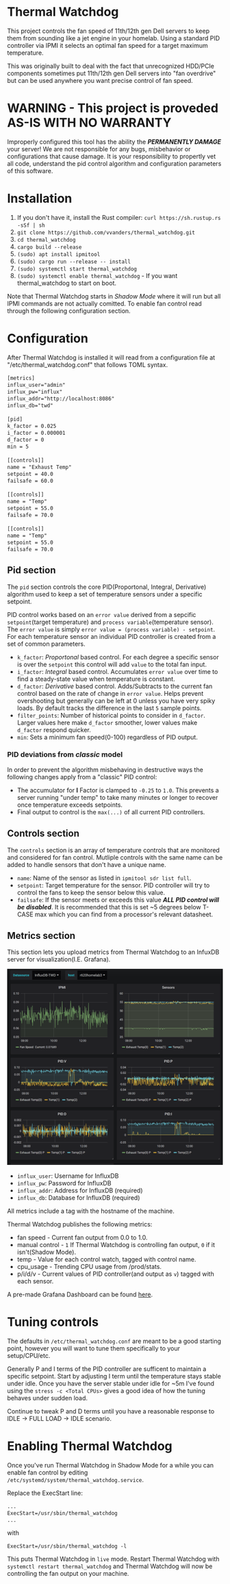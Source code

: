 # Thermal Watchdog
This project controls the fan speed of 11th/12th gen Dell servers to keep them from sounding like a jet engine in your homelab. Using a standard PID controller via IPMI it selects an optimal fan speed for a target maximum temperature.

This was originally built to deal with the fact that unrecognized HDD/PCIe components sometimes put 11th/12th gen Dell servers into "fan overdrive" but can be used anywhere you want precise control of fan speed.

# WARNING - This project is proveded AS-IS WITH NO WARRANTY
Improperly configured this tool has the ability the **_PERMANENTLY DAMAGE_** your server! We are not responsible for any bugs, misbehavior or configurations that cause damage. It is your responsibility to propertly vet all code, understand the pid control algorithm and configuration parameters of this software.

# Installation
1. If you don't have it, install the Rust compiler: ```curl https://sh.rustup.rs -sSf | sh```
2. ```git clone https://github.com/vvanders/thermal_watchdog.git```
3. ```cd thermal_watchdog```
4. ```cargo build --release```
5. ```(sudo) apt install ipmitool```
6. ```(sudo) cargo run --release -- install```
7. ```(sudo) systemctl start thermal_watchdog```
8. ```(sudo) systemctl enable thermal_watchdog``` - If you want thermal_watchdog to start on boot.

Note that Thermal Watchdog starts in *Shadow Mode* where it will run but all IPMI commands are not actually comitted. To enable fan control read through the following configuration section.

# Configuration
After Thermal Watchdog is installed it will read from a configuration file at "/etc/thermal_watchdog.conf" that follows TOML syntax.

```
[metrics]
influx_user="admin"
influx_pw="influx"
influx_addr="http://localhost:8086"
influx_db="twd"

[pid]
k_factor = 0.025
i_factor = 0.000001
d_factor = 0
min = 5

[[controls]]
name = "Exhaust Temp"
setpoint = 40.0
failsafe = 60.0

[[controls]]
name = "Temp"
setpoint = 55.0
failsafe = 70.0

[[controls]]
name = "Temp"
setpoint = 55.0
failsafe = 70.0
```

## Pid section
The ```pid``` section controls the core PID(Proportonal, Integral, Derivative) algorithm used to keep a set of temperature sensors under a specific setpoint.

PID control works based on an ```error value``` derived from a sepcific ```setpoint```(target temperature) and ```process variable```(temperature sensor). The ```error value``` is simply ```error value = (process variable) - setpoint```. For each temperature sensor an individual PID controller is created from a set of common parameters.

* ```k_factor```: *Proportonal* based control. For each degree a specific sensor is over the ```setpoint``` this control will add ```value``` to the total fan input.
* ```i_factor```: *Integral* based control. Accumulates ```error value``` over time to find a steady-state value when temperature is constant.
* ```d_factor```: *Derivative* based control. Adds/Subtracts to the current fan control based on the rate of change in ```error value```. Helps prevent overshooting but generally can be left at 0 unless you have very spiky loads. By default tracks the difference in the last ```5``` sample points.
* ```filter_points```: Number of historical points to consider in ```d_factor```. Larger values here make ```d_factor``` smoother, lower values make ```d_factor``` respond quicker.
* ```min```: Sets a minimum fan speed(0-100) regardless of PID output.

### PID deviations from *classic* model

In order to prevent the algorithm misbehaving in destructive ways the following changes apply from a "classic" PID control:
* The accumulator for **I** Factor is clamped to ```-0.25``` to ```1.0```. This prevents a server running "under temp" to take many minutes or longer to recover once temperature exceeds setpoints.
* Final output to control is the ```max(...)``` of all current PID controllers.

## Controls section
The ```controls``` section is an array of temperature controls that are monitored and considered for fan control. Mutliple controls with the same name can be added to handle sensors that don't have a unique name.

* ```name```: Name of the sensor as listed in ```ipmitool sdr list full```.
* ```setpoint```: Target temperature for the sensor. PID controller will try to control the fans to keep the sensor below this value.
* ```failsafe```: If the sensor meets or exceeds this value **_ALL PID control will be disabled_**. It is recommended that this is set ~5 degrees below T-CASE max which you can find from a processor's relevant datasheet.

## Metrics section
This section lets you upload metrics from Thermal Watchdog to an InfuxDB server for visualization(I.E. Grafana).

![](graph.png)

* ```influx_user```: Username for InfluxDB
* ```influx_pw```: Password for InfluxDB
* ```influx_addr```: Address for InfluxDB (required)
* ```influx_db```: Database for InfluxDB (required)

All metrics include a tag with the hostname of the machine.

Thermal Watchdog publishes the following metrics:
* fan speed - Current fan output from 0.0 to 1.0.
* manual control - ```1``` If Thermal Watchdog is controlling fan output, ```0``` if it isn't(Shadow Mode).
* temp - Value for each control watch, tagged with control name.
* cpu_usage - Trending CPU usage from /prod/stats.
* p/i/d/v - Current values of PID controller(and output as ```v```) tagged with each sensor.

A pre-made Grafana Dashboard can be found [here](dashboard.json).

# Tuning controls
The defaults in ```/etc/thermal_watchdog.conf``` are meant to be a good starting point, however you will want to tune them specifically to your setup/CPU/etc.

Generally P and I terms of the PID controller are sufficent to maintain a specific setpoint. Start by adjusting I term until the temperature stays stable under idle. Once you have the server stable under idle for ~5m I've found using the ```stress -c <Total CPUs>``` gives a good idea of how the tuning behaves under sudden load.

Continue to tweak P and D terms until you have a reasonable response to IDLE -> FULL LOAD -> IDLE scenario.

# Enabling Thermal Watchdog
Once you've run Thermal Watchdog in Shadow Mode for a while you can enable fan control by editing ```/etc/systemd/system/thermal_watchdog.service```.

Replace the ExecStart line:
```
...
ExecStart=/usr/sbin/thermal_watchdog
...
```
with
```
ExecStart=/usr/sbin/thermal_watchdog -l
```

This puts Thermal Watchdog in ```live``` mode. Restart Thermal Watchdog with ```systemctl restart thermal_watchdog``` and Thermal Watchdog will now be controlling the fan output on your machine.

